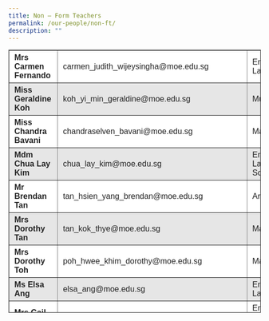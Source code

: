 ```yaml
---
title: Non – Form Teachers
permalink: /our-people/non-ft/
description: ""
---
```

<table border="1" style="box-sizing: inherit; border-collapse: collapse; border-spacing: 0px; max-width: 100%; color: rgb(34, 34, 34); font-family: &quot;Source Sans Pro&quot;, sans-serif; font-size: 16px; font-style: normal; font-variant-ligatures: normal; font-variant-caps: normal; font-weight: 400; letter-spacing: normal; orphans: 2; text-align: start; text-transform: none; white-space: normal; widows: 2; word-spacing: 0px; -webkit-text-stroke-width: 0px; background-color: rgb(255, 255, 255); text-decoration-thickness: initial; text-decoration-style: initial; text-decoration-color: initial; height: 525px; width: 792.225px;"><tbody style="box-sizing: inherit;"><tr style="box-sizing: inherit; background: rgb(255, 255, 255); height: 24px;"><td style="box-sizing: inherit; padding: 5px 10px; width: 189.575px; height: 24px;"><strong style="box-sizing: inherit; font-weight: bold;">Mrs Carmen Fernando</strong></td><td style="box-sizing: inherit; padding: 5px 10px; width: 352.087px; height: 24px;"><span style="box-sizing: inherit; font-size: 12pt;">carmen_judith_wijeysingha@moe.edu.sg</span></td><td style="box-sizing: inherit; padding: 5px 10px; width: 249.562px; height: 24px;">English Language</td></tr><tr style="box-sizing: inherit; background: rgb(230, 230, 230); height: 24px;"><td style="box-sizing: inherit; padding: 5px 10px; width: 189.575px; height: 24px;"><strong style="box-sizing: inherit; font-weight: bold;">Miss Geraldine Koh</strong></td><td style="box-sizing: inherit; padding: 5px 10px; width: 352.087px; height: 24px;"><span style="box-sizing: inherit; font-size: 12pt; text-align: center;">koh_yi_min_geraldine@moe.edu.sg</span></td><td style="box-sizing: inherit; padding: 5px 10px; width: 249.562px; height: 24px;">Music</td></tr><tr style="box-sizing: inherit; background: rgb(255, 255, 255); height: 24px;"><td style="box-sizing: inherit; padding: 5px 10px; width: 189.575px; height: 24px;"><strong style="box-sizing: inherit; font-weight: bold;">Miss Chandra Bavani</strong></td><td style="box-sizing: inherit; padding: 5px 10px; width: 352.087px; height: 24px;"><span style="box-sizing: inherit; font-size: 12pt; text-align: center;">chandraselven_bavani@moe.edu.sg</span></td><td style="box-sizing: inherit; padding: 5px 10px; width: 249.562px; height: 24px;">Mathematics</td></tr><tr style="box-sizing: inherit; background: rgb(230, 230, 230);"><td style="box-sizing: inherit; padding: 5px 10px; width: 189.575px;"><strong style="box-sizing: inherit; font-weight: bold;">Mdm Chua Lay Kim</strong></td><td style="box-sizing: inherit; padding: 5px 10px; width: 352.087px;"><span style="box-sizing: inherit; font-size: 12pt; text-align: center;">chua_lay_kim@moe.edu.sg</span></td><td style="box-sizing: inherit; padding: 5px 10px; width: 249.562px;">English Language &amp; Science</td></tr><tr style="box-sizing: inherit; background: rgb(255, 255, 255); height: 24px;"><td style="box-sizing: inherit; padding: 5px 10px; width: 189.575px; height: 24px;"><strong style="box-sizing: inherit; font-weight: bold;">Mr Brendan Tan</strong></td><td style="box-sizing: inherit; padding: 5px 10px; width: 352.087px; height: 24px;"><span style="box-sizing: inherit; font-size: 12pt; text-align: center;">tan_hsien_yang_brendan@moe.edu.sg</span></td><td style="box-sizing: inherit; padding: 5px 10px; width: 249.562px; height: 24px;">Art</td></tr><tr style="box-sizing: inherit; background: rgb(230, 230, 230); height: 24px;"><td style="box-sizing: inherit; padding: 5px 10px; width: 189.575px; height: 24px;"><strong style="box-sizing: inherit; font-weight: bold;">Mrs Dorothy Tan</strong></td><td style="box-sizing: inherit; padding: 5px 10px; width: 352.087px; height: 24px;"><span style="box-sizing: inherit; font-size: 12pt; text-align: center;">tan_kok_thye@moe.edu.sg</span></td><td style="box-sizing: inherit; padding: 5px 10px; width: 249.562px; height: 24px;">Mathematics</td></tr><tr style="box-sizing: inherit; background: rgb(255, 255, 255); height: 24px;"><td style="box-sizing: inherit; padding: 5px 10px; width: 189.575px; height: 24px;"><strong style="box-sizing: inherit; font-weight: bold;">Mrs Dorothy Toh</strong></td><td style="box-sizing: inherit; padding: 5px 10px; width: 352.087px; height: 24px;">poh_hwee_khim_dorothy@moe.edu.sg</td><td style="box-sizing: inherit; padding: 5px 10px; width: 249.562px; height: 24px;">Mathematics</td></tr><tr style="box-sizing: inherit; background: rgb(230, 230, 230); height: 24px;"><td style="box-sizing: inherit; padding: 5px 10px; width: 189.575px; height: 24px;"><strong style="box-sizing: inherit; font-weight: bold;">Ms Elsa Ang</strong></td><td style="box-sizing: inherit; padding: 5px 10px; width: 352.087px; height: 24px;"><span style="box-sizing: inherit; font-size: 12pt; text-align: center;">elsa_ang@moe.edu.sg</span></td><td style="box-sizing: inherit; padding: 5px 10px; width: 249.562px; height: 24px;">English Language</td></tr><tr style="box-sizing: inherit; background: rgb(255, 255, 255); height: 24px;"><td style="box-sizing: inherit; padding: 5px 10px; width: 189.575px; height: 24px;"><strong style="box-sizing: inherit; font-weight: bold;">Mrs Gail Siow</strong></td><td style="box-sizing: inherit; padding: 5px 10px; width: 352.087px; height: 24px;">gabriel_antoinettene_stravens@moe.edu.sg</td><td style="box-sizing: inherit; padding: 5px 10px; width: 249.562px; height: 24px;">English Language &amp; Social Studies</td></tr><tr style="box-sizing: inherit; background: rgb(230, 230, 230); height: 24px;"><td style="box-sizing: inherit; padding: 5px 10px; width: 189.575px; height: 24px;"><strong style="box-sizing: inherit; font-weight: bold;">Mr Gary Khoo</strong></td><td style="box-sizing: inherit; padding: 5px 10px; width: 352.087px; height: 24px;">khoo_wei_hong_gary@moe.edu.sg</td><td style="box-sizing: inherit; padding: 5px 10px; width: 249.562px; height: 24px;">Physical Education</td></tr><tr style="box-sizing: inherit; background: rgb(255, 255, 255); height: 24px;"><td style="box-sizing: inherit; padding: 5px 10px; width: 189.575px; height: 24px;"><strong style="box-sizing: inherit; font-weight: bold;">Miss Jessica Ang</strong></td><td style="box-sizing: inherit; padding: 5px 10px; width: 352.087px; height: 24px;">jessica_ang_boon_siong@moe.edu.sg</td><td style="box-sizing: inherit; padding: 5px 10px; width: 249.562px; height: 24px;">Physical Education</td></tr><tr style="box-sizing: inherit; background: rgb(230, 230, 230); height: 24px;"><td style="box-sizing: inherit; padding: 5px 10px; width: 189.575px; height: 24px;"><strong style="box-sizing: inherit; font-weight: bold;">Mrs Karen Ho</strong></td><td style="box-sizing: inherit; padding: 5px 10px; width: 352.087px; height: 24px;">heng_wee_ling@moe.edu.sg</td><td style="box-sizing: inherit; padding: 5px 10px; width: 249.562px; height: 24px;">English Language &amp; Science</td></tr><tr style="box-sizing: inherit; background: rgb(255, 255, 255); height: 24px;"><td style="box-sizing: inherit; padding: 5px 10px; width: 189.575px; height: 24px;"><strong style="box-sizing: inherit; font-weight: bold;">Mrs Koh Mei Yin</strong></td><td style="box-sizing: inherit; padding: 5px 10px; width: 352.087px; height: 24px;">liew_mei_yin@moe.edu.sg</td><td style="box-sizing: inherit; padding: 5px 10px; width: 249.562px; height: 24px;">Mathematics</td></tr><tr style="box-sizing: inherit; background: rgb(230, 230, 230); height: 24px;"><td style="box-sizing: inherit; padding: 5px 10px; width: 189.575px; height: 24px;"><strong style="box-sizing: inherit; font-weight: bold;">Mrs Kian Lan Gosian</strong></td><td style="box-sizing: inherit; padding: 5px 10px; width: 352.087px; height: 24px;">quek_kian_lan@moe.edu.sg</td><td style="box-sizing: inherit; padding: 5px 10px; width: 249.562px; height: 24px;">Physical Education</td></tr><tr style="box-sizing: inherit; background: rgb(255, 255, 255);"><td style="box-sizing: inherit; padding: 5px 10px; width: 189.575px;"><strong style="box-sizing: inherit; font-weight: bold;">Mr Jumaeen</strong></td><td style="box-sizing: inherit; padding: 5px 10px; width: 352.087px;">mohammed_jumaeen_amat_kamsin@moe.edu.sg</td><td style="box-sizing: inherit; padding: 5px 10px; width: 249.562px;">Physical Education</td></tr><tr style="box-sizing: inherit; background: rgb(230, 230, 230); height: 24px;"><td style="box-sizing: inherit; padding: 5px 10px; width: 189.575px; height: 24px;"><strong style="box-sizing: inherit; font-weight: bold;">Mdm Lee Ching</strong></td><td style="box-sizing: inherit; padding: 5px 10px; width: 352.087px; height: 24px;">lee_ching_a@moe.edu.sg</td><td style="box-sizing: inherit; padding: 5px 10px; width: 249.562px; height: 24px;">English Language</td></tr><tr style="box-sizing: inherit; background: rgb(255, 255, 255); height: 24px;"><td style="box-sizing: inherit; padding: 5px 10px; width: 189.575px; height: 24px;"><strong style="box-sizing: inherit; font-weight: bold;">Mrs Lili Danial</strong></td><td style="box-sizing: inherit; padding: 5px 10px; width: 352.087px; height: 24px;">lili_adele_campos_mesenas@moe.edu.sg</td><td style="box-sizing: inherit; padding: 5px 10px; width: 249.562px; height: 24px;">Art</td></tr><tr style="box-sizing: inherit; background: rgb(230, 230, 230); height: 24px;"><td style="box-sizing: inherit; padding: 5px 10px; width: 189.575px; height: 24px;"><strong style="box-sizing: inherit; font-weight: bold;">Mrs Mabel Tan</strong></td><td style="box-sizing: inherit; padding: 5px 10px; width: 352.087px; height: 24px;">yeow_kia_chin_mabel@moe.edu.sg</td><td style="box-sizing: inherit; padding: 5px 10px; width: 249.562px; height: 24px;">Music</td></tr><tr style="box-sizing: inherit; background: rgb(255, 255, 255); height: 24px;"><td style="box-sizing: inherit; padding: 5px 10px; width: 189.575px; height: 24px;"><strong style="box-sizing: inherit; font-weight: bold;">Mr Ng Jun Kai</strong></td><td style="box-sizing: inherit; padding: 5px 10px; width: 352.087px; height: 24px;">ng_jun_kai@moe.edu.sg</td><td style="box-sizing: inherit; padding: 5px 10px; width: 249.562px; height: 24px;">Physical Education</td></tr><tr style="box-sizing: inherit; background: rgb(230, 230, 230);"><td style="box-sizing: inherit; padding: 5px 10px; width: 189.575px;"><strong style="box-sizing: inherit; font-weight: bold;">Miss Nasyitah Bte Razali</strong></td><td style="box-sizing: inherit; padding: 5px 10px; width: 352.087px;">nasyitah_razali@moe.edu.sg</td><td style="box-sizing: inherit; padding: 5px 10px; width: 249.562px;">Art</td></tr><tr style="box-sizing: inherit; background: rgb(255, 255, 255); height: 24px;"><td style="box-sizing: inherit; padding: 5px 10px; width: 189.575px; height: 24px;"><strong style="box-sizing: inherit; font-weight: bold;">Miss Nina Mark</strong></td><td style="box-sizing: inherit; padding: 5px 10px; width: 352.087px; height: 24px;">mark_pei_lai_nina@moe.edu.sg</td><td style="box-sizing: inherit; padding: 5px 10px; width: 249.562px; height: 24px;">English Language &amp; Mathematics</td></tr><tr style="box-sizing: inherit; background: rgb(230, 230, 230);"><td style="box-sizing: inherit; padding: 5px 10px; width: 189.575px;"><strong style="box-sizing: inherit; font-weight: bold;">Mdm Nurul Huda</strong></td><td style="box-sizing: inherit; padding: 5px 10px; width: 352.087px;">nurul_huda_jalali@moe.edu.sg</td><td style="box-sizing: inherit; padding: 5px 10px; width: 249.562px;">Art</td></tr><tr style="box-sizing: inherit; background: rgb(255, 255, 255); height: 24px;"><td style="box-sizing: inherit; padding: 5px 10px; width: 189.575px; height: 24px;"><strong style="box-sizing: inherit; font-weight: bold;">Miss Rajini Devi</strong></td><td style="box-sizing: inherit; padding: 5px 10px; width: 352.087px; height: 24px;">rajini_devi_ram_rattan@moe.edu.sg</td><td style="box-sizing: inherit; padding: 5px 10px; width: 249.562px; height: 24px;">English Language &amp; Mathematics</td></tr><tr style="box-sizing: inherit; background: rgb(230, 230, 230); height: 24px;"><td style="box-sizing: inherit; padding: 5px 10px; width: 189.575px; height: 24px;"><strong style="box-sizing: inherit; font-weight: bold;">Mrs Stephanie Goh</strong></td><td style="box-sizing: inherit; padding: 5px 10px; width: 352.087px; height: 24px;">stephanie_lim_mei_fong@moe.edu.sg</td><td style="box-sizing: inherit; padding: 5px 10px; width: 249.562px; height: 24px;">&gt;Mathematics, Science &amp; Social Studies</td></tr><tr style="box-sizing: inherit; background: rgb(255, 255, 255); height: 24px;"><td style="box-sizing: inherit; padding: 5px 10px; width: 189.575px; height: 24px;"><strong style="box-sizing: inherit; font-weight: bold;">Mdm Violet Sun</strong></td><td style="box-sizing: inherit; padding: 5px 10px; width: 352.087px; height: 24px;">sun_mei_ling_violet@moe.edu.sg</td><td style="box-sizing: inherit; padding: 5px 10px; width: 249.562px; height: 24px;">Mathematics</td></tr></tbody></table>